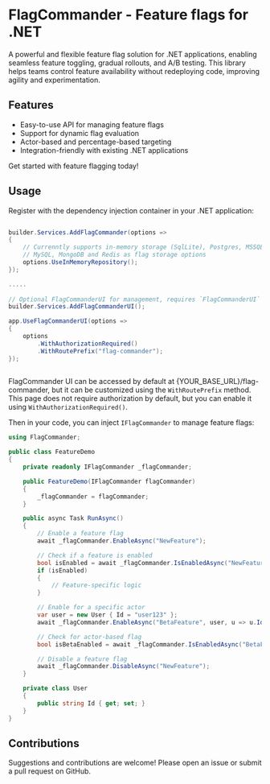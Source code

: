 # FlagCommander - Feature flags for .NET

A powerful and flexible feature flag solution for .NET applications, enabling seamless feature toggling, gradual rollouts, and A/B testing. This library helps teams control feature availability without redeploying code, improving agility and experimentation.

## Features
- Easy-to-use API for managing feature flags
- Support for dynamic flag evaluation
- Actor-based and percentage-based targeting
- Integration-friendly with existing .NET applications

Get started with feature flagging today!

## Usage

Register with the dependency injection container in your .NET application:
```csharp

builder.Services.AddFlagCommander(options =>
{
    // Currenntly supports in-memory storage (SqlLite), Postgres, MSSQL, 
    // MySQL, MongoDB and Redis as flag storage options
    options.UseInMemoryRepository();
});

.....
    
// Optional FlagCommanderUI for management, requires `FlagCommanderUI` (`FlagCommanderUINet6` for .NET 6) NuGet package
builder.Services.AddFlagCommanderUI();

app.UseFlagCommanderUI(options =>
{
    options
        .WithAuthorizationRequired()
        .WithRoutePrefix("flag-commander");
});
    

```
FlagCommander UI can be accessed by default at {YOUR_BASE_URL}/flag-commander, but it can be customized using the `WithRoutePrefix` method. This page does not require authorization by default, but you can enable it using `WithAuthorizationRequired()`.

Then in your code, you can inject `IFlagCommander` to manage feature flags:

```csharp
using FlagCommander;

public class FeatureDemo
{
    private readonly IFlagCommander _flagCommander;

    public FeatureDemo(IFlagCommander flagCommander)
    {
        _flagCommander = flagCommander;
    }

    public async Task RunAsync()
    {
        // Enable a feature flag
        await _flagCommander.EnableAsync("NewFeature");

        // Check if a feature is enabled
        bool isEnabled = await _flagCommander.IsEnabledAsync("NewFeature");
        if (isEnabled)
        {
            // Feature-specific logic
        }

        // Enable for a specific actor
        var user = new User { Id = "user123" };
        await _flagCommander.EnableAsync("BetaFeature", user, u => u.Id);

        // Check for actor-based flag
        bool isBetaEnabled = await _flagCommander.IsEnabledAsync("BetaFeature", user, u => u.Id);

        // Disable a feature flag
        await _flagCommander.DisableAsync("NewFeature");
    }

    private class User
    {
        public string Id { get; set; }
    }
}
```

## Contributions
Suggestions and contributions are welcome! Please open an issue or submit a pull request on GitHub.
